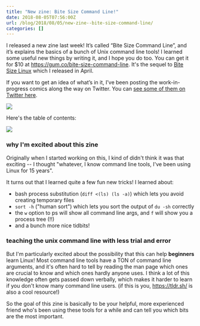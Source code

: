 ```yaml
---
title: "New zine: Bite Size Command Line!"
date: 2018-08-05T07:56:00Z
url: /blog/2018/08/05/new-zine--bite-size-command-line/
categories: []
---
```


I released a new zine last week! It’s called “Bite Size Command Line”, and it’s explains the basics
of a bunch of Unix command line tools! I learned some useful new things by writing it, and I hope
you do too. You can get it for $10 at https://gum.co/bite-size-command-line. It's the sequel to
[Bite Size Linux](https://gum.co/bite-size-linux) which I released in April.

If you want to get an idea of what’s in it, I’ve been posting the work-in-progress comics along the
way on Twitter. You
can [see some of them on Twitter here](https://twitter.com/i/moments/1026078161115729920). 

<a href="https://gum.co/bite-size-command-line"><img src="https://jvns.ca/images/bite-size-command-line-cover.png"></a>

Here's the table of contents:

<a href="https://gum.co/bite-size-command-line"><img src="https://jvns.ca/images/bite-size-command-line-toc.png"></a>

### why I'm excited about this zine

Originally when I started working on this, I kind of didn't think it was that exciting -- I thought
"whatever, I know command line tools, I've been using Linux for 15 years".

It turns out that I learned quite a few fun new tricks! I learned about:

* bash process substitution (`diff <(ls) (ls -a)`) which lets you avoid creating temporary files
* `sort -h` ("human sort") which lets you sort the output of `du -sh` correctly
* the `w` option to ps will show all command line args, and `f` will show you a process tree (!!)
* and a bunch more nice tidbits!

### teaching the unix command line with less trial and error

But I'm particularly excited about the possibility that this can help **beginners** learn Linux!
Most command line tools have a TON of command line arguments, and it's often hard to tell by reading
the man page which ones are crucial to know and which ones hardly anyone uses. I think a lot of this
knowledge often gets passed down verbally, which makes it harder to learn if you don't know many
command line users. (if this is you, https://tldr.sh/ is also a cool resource!)

So the goal of this zine is basically to be your helpful, more experienced friend who's been using
these tools for a while and can tell you which bits are the most important.

